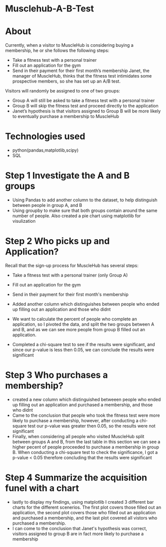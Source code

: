 # Musclehub-A-B-Test


# About
Currently, when a visitor to MuscleHub is considering buying a membership, he or she follows the following steps:

- Take a fitness test with a personal trainer
- Fill out an application for the gym
- Send in their payment for their first month’s membership
Janet, the manager of MuscleHub, thinks that the fitness test intimidates some prospective members, so she has set up an A/B test.

Visitors will randomly be assigned to one of two groups:

- Group A will still be asked to take a fitness test with a personal trainer
- Group B will skip the fitness test and proceed directly to the application
- Janet’s hypothesis is that visitors assigned to Group B will be more likely to eventually purchase a membership to MuscleHub

# Technologies used
- python(pandas,matplotlib,scipy)
- SQL

# Step 1 Investigate the A and B groups
- Using Pandas to add another column to the dataset, to help distinguish between people in group A, and B
- Using groupby to make sure that both groups contain around the same number of people. Also created a pie chart using matplotlib for visulization

# Step 2 Who picks up and Application?
Recall that the sign-up process for MuscleHub has several steps:

- Take a fitness test with a personal trainer (only Group A)
- Fill out an application for the gym
- Send in their payment for their first month's membership

- Added another column which distinguishes between people who ended up filling out an application and those who didnt
- We want to calculate the percent of people who complete an application, so I pivoted the data, and split the two groups between A and B, and as we can see more people
from group B filled out an application.
- Completed a chi-square test to see if the results were significant, and since our p-value is less then 0.05, we can conclude the results were significant

# Step 3 Who purchases a membership?
- created a new column which distinguished betweeen people who ended up filling out an application and purchased a membership, and those who didnt
- Came to the conclusion that people who took the fitness test were more likely to purchase a membership, however, after conducting a chi-square test our p-value was
greater then 0.05, so the results were not significant
- Finally, when considering all people who visited MuscleHub split between groups A and B, from the last table in this section we can see a higher pecent of people proceeded
to purchase a membership in group B. When conducting a chi-square test to check the significance, I got a p-value < 0.05 therefore concluding that the results were significant

# Step 4 Summarize the acquisition funel with a chart
- lastly to display my findings, using matplotlib I created 3 different bar charts for the different scenerios. The first plot covers those filled out an application,
the second plot covers those who filled out an application and purchased a membership, and the last plot covered all vistors who purchased a membership. 
- I can come to the conclusion that Janet's hypothesis was correct, visitors assigned to group B are in fact more likely to purchase a membership



